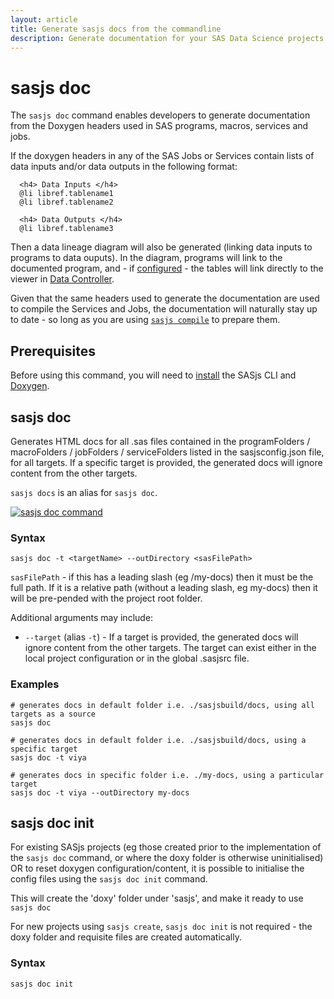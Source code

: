 ```yaml
---
layout: article
title: Generate sasjs docs from the commandline
description: Generate documentation for your SAS Data Science projects and SAS backend using the `sasjs doc` commmand and Doxygen
---
```


# sasjs doc

The `sasjs doc` command enables developers to generate documentation from the Doxygen headers used in SAS programs, macros, services and jobs.

If the doxygen headers in any of the SAS Jobs or Services contain lists of data inputs and/or data outputs in the following format:

```
  <h4> Data Inputs </h4>
  @li libref.tablename1
  @li libref.tablename2

  <h4> Data Outputs </h4>
  @li libref.tablename3

```

Then a data lineage diagram will also be generated (linking data inputs to programs to data ouputs). In the diagram, programs will link to the documented program, and - if [configured](https://cli.sasjs.io/sasjsconfig.html#docConfig) - the tables will link directly to the viewer in [Data Controller](https://datacontroller.io).

Given that the same headers used to generate the documentation are used to compile the Services and Jobs, the documentation will naturally stay up to date - so long as you are using [`sasjs compile`](https://cli.sasjs.io/compile/) to prepare them.

## Prerequisites

Before using this command, you will need to [install](/installation) the SASjs CLI and [Doxygen](https://www.doxygen.nl/download.html#srcbin).

## sasjs doc

Generates HTML docs for all .sas files contained in the programFolders / macroFolders / jobFolders / serviceFolders listed in the sasjsconfig.json file, for all targets. If a specific target is provided, the generated docs will ignore content from the other targets.

`sasjs docs` is an alias for `sasjs doc`.

[![sasjs doc command](https://img.youtube.com/vi/ESNdCtXKRrw/0.jpg)](https://www.youtube.com/watch?v=ESNdCtXKRrw)

### Syntax

```
sasjs doc -t <targetName> --outDirectory <sasFilePath>
```

`sasFilePath` - if this has a leading slash (eg /my-docs) then it must be the full path. If it is a relative path (without a leading slash, eg my-docs) then it will be pre-pended with the project root folder.

Additional arguments may include:

- `--target` (alias `-t`) - If a target is provided, the generated docs will ignore content from the other targets.
  The target can exist either in the local project configuration or in the global .sasjsrc file.

### Examples

```
# generates docs in default folder i.e. ./sasjsbuild/docs, using all targets as a source
sasjs doc

# generates docs in default folder i.e. ./sasjsbuild/docs, using a specific target
sasjs doc -t viya

# generates docs in specific folder i.e. ./my-docs, using a particular target
sasjs doc -t viya --outDirectory my-docs
```

## sasjs doc init

For existing SASjs projects (eg those created prior to the implementation of the `sasjs doc` command, or where the doxy folder is otherwise uninitialised) OR to reset doxygen configuration/content, it is possible to initialise the config files using the `sasjs doc init` command.

This will create the 'doxy' folder under 'sasjs', and make it ready to use `sasjs doc`

For new projects using `sasjs create`, `sasjs doc init` is not required - the doxy folder and requisite files are created automatically.

### Syntax

```
sasjs doc init
```
